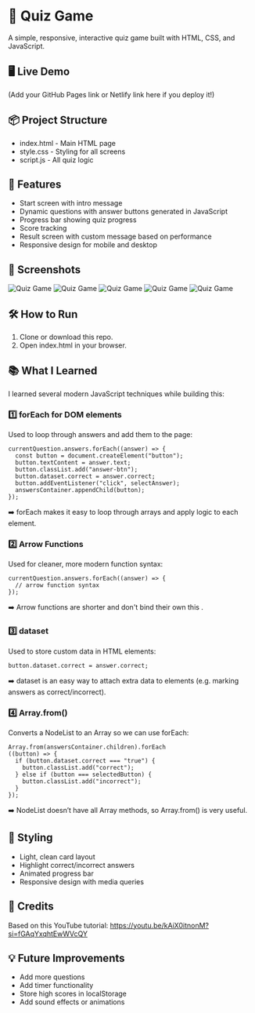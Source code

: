 # 🎯 Quiz Game
A simple, responsive, interactive quiz game built with HTML, CSS, and JavaScript.

## 🖥️ Live Demo
(Add your GitHub Pages link or Netlify link here if you deploy it!)

## 📦 Project Structure
- index.html - Main HTML page
- style.css - Styling for all screens
- script.js - All quiz logic

## 🚀 Features
- Start screen with intro message
- Dynamic questions with answer buttons generated in JavaScript
- Progress bar showing quiz progress
- Score tracking
- Result screen with custom message based on performance
- Responsive design for mobile and desktop

## 📸 Screenshots
![Quiz Game](./Screenshots/Screenshot%202025-07-09%20013135.png)
![Quiz Game](./Screenshots/Screenshot%202025-07-09%20013145.png)
![Quiz Game](./Screenshots/Screenshot%202025-07-09%20013204.png)
![Quiz Game](./Screenshots/Screenshot%202025-07-09%20013216.png)
![Quiz Game](./Screenshots/Screenshot%202025-07-09%20013243.png)

## 🛠️ How to Run
1. Clone or download this repo.
2. Open index.html in your browser.

## 📚 What I Learned
I learned several modern JavaScript techniques while building this:

### 1️⃣ forEach for DOM elements
Used to loop through answers and add them to the page:

```
currentQuestion.answers.forEach((answer) => {
  const button = document.createElement("button");
  button.textContent = answer.text;
  button.classList.add("answer-btn");
  button.dataset.correct = answer.correct;
  button.addEventListener("click", selectAnswer);
  answersContainer.appendChild(button);
});
```

➡️ forEach makes it easy to loop through arrays and apply logic to each element.

### 2️⃣ Arrow Functions
Used for cleaner, more modern function syntax:

```
currentQuestion.answers.forEach((answer) => {
  // arrow function syntax
});
```

➡️ Arrow functions are shorter and don't bind their own this .

### 3️⃣ dataset
Used to store custom data in HTML elements:

```
button.dataset.correct = answer.correct;
```

➡️ dataset is an easy way to attach extra data to elements (e.g. marking answers as correct/incorrect).

### 4️⃣ Array.from()
Converts a NodeList to an Array so we can use forEach:

```
Array.from(answersContainer.children).forEach
((button) => {
  if (button.dataset.correct === "true") {
    button.classList.add("correct");
  } else if (button === selectedButton) {
    button.classList.add("incorrect");
  }
});
```
➡️ NodeList doesn’t have all Array methods, so Array.from() is very useful.

## 🎨 Styling
- Light, clean card layout
- Highlight correct/incorrect answers
- Animated progress bar
- Responsive design with media queries

## 🤝 Credits
Based on this YouTube tutorial: https://youtu.be/kAiX0itnonM?si=fGAqYxqhtEwWVcQY

## 💡 Future Improvements
- Add more questions
- Add timer functionality
- Store high scores in localStorage
- Add sound effects or animations